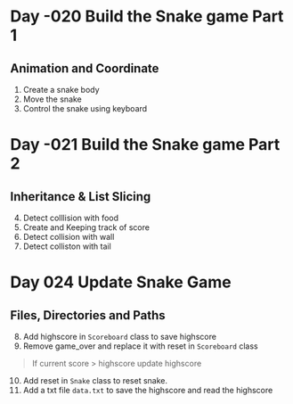 # Day -020 Build the Snake game Part 1
## Animation and Coordinate

1. Create a snake body
2. Move the snake
3. Control the snake using keyboard

# Day -021 Build the Snake game Part 2
## Inheritance & List Slicing
4. Detect colllision with food
5. Create and Keeping track of score
6. Detect collision with wall
7. Detect colliston with tail

# Day 024 Update Snake Game
## Files, Directories and Paths
8. Add highscore in `Scoreboard` class to save highscore
9. Remove  game_over and replace it with reset in `Scoreboard` class
> If current score > highscore update highscore
10. Add reset in `Snake` class to reset snake.
11. Add a txt file `data.txt` to save the highscore and read the highscore
